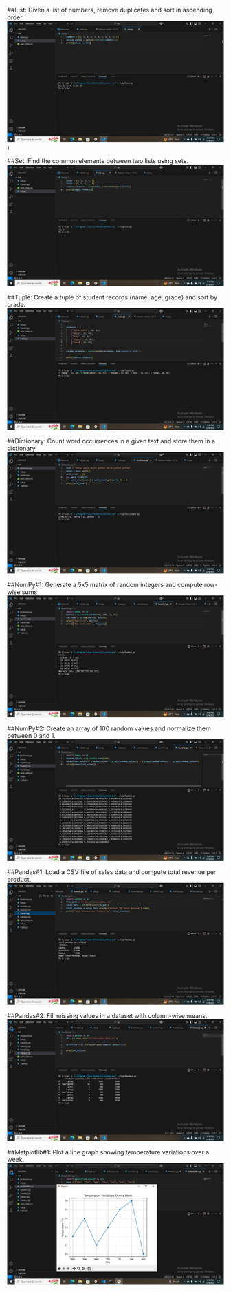 ##List: Given a list of numbers, remove duplicates and sort in ascending order.
![](https://github.com/Azad-2025/Artificial-Intelligence/raw/main/CLP-02/ScreenShorts/Screenshot%20(51).png))

##Set: Find the common elements between two lists using sets.
![](https://github.com/Azad-2025/Artificial-Intelligence/raw/main/CLP-02/ScreenShorts/Screenshot%20(52).png)

##Tuple: Create a tuple of student records (name, age, grade) and sort by grade.
![](https://github.com/Azad-2025/Artificial-Intelligence/raw/main/CLP-02/ScreenShorts/Screenshot%20(53).png)

##Dictionary: Count word occurrences in a given text and store them in a dictionary.
![](https://github.com/Azad-2025/Artificial-Intelligence/raw/main/CLP-02/ScreenShorts/Screenshot%20(54).png)

##NumPy#1: Generate a 5x5 matrix of random integers and compute row-wise sums.
![](https://github.com/Azad-2025/Artificial-Intelligence/raw/main/CLP-02/ScreenShorts/Screenshot%20(55).png)

##NumPy#2: Create an array of 100 random values and normalize them between 0 and 1.
![](https://github.com/Azad-2025/Artificial-Intelligence/raw/main/CLP-02/ScreenShorts/Screenshot%20(56).png)

##Pandas#1: Load a CSV file of sales data and compute total revenue per product.
![](https://github.com/Azad-2025/Artificial-Intelligence/raw/main/CLP-02/ScreenShorts/Screenshot%20(57).png)

##Pandas#2: Fill missing values in a dataset with column-wise means.
![](https://github.com/Azad-2025/Artificial-Intelligence/raw/main/CLP-02/ScreenShorts/Screenshot%20(58).png)

##Matplotlib#1: Plot a line graph showing temperature variations over a week.
![](https://github.com/Azad-2025/Artificial-Intelligence/raw/main/CLP-02/ScreenShorts/Screenshot%20(59).png)


